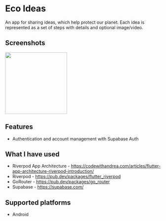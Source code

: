 # Eco Ideas
An app for sharing ideas, which help protect our planet.
Each idea is represented as a set of steps with details and optional image/video.

## Screenshots
<img src="https://github.com/user-attachments/assets/23d3bc86-a6f5-47b1-aa7f-bd762a7d1d26" width="200">

## Features
- Authentication and account management with Supabase Auth

## What I have used
- Riverpod App Architecture - https://codewithandrea.com/articles/flutter-app-architecture-riverpod-introduction/
- Riverpod - https://pub.dev/packages/flutter_riverpod
- GoRouter - https://pub.dev/packages/go_router
- Supabase - https://supabase.com/

## Supported platforms
- Android